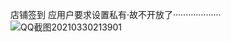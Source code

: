 店铺签到 应用户要求设置私有·故不开放了···················
![QQ截图20210330213901](https://user-images.githubusercontent.com/46080261/113008485-a8a7c580-91a9-11eb-80c5-d40006a6cb4c.png)

